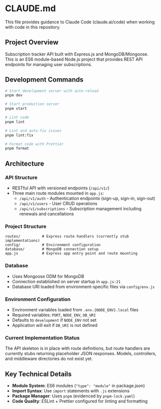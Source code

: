 # CLAUDE.md

This file provides guidance to Claude Code (claude.ai/code) when working with code in this repository.

## Project Overview

Subscription tracker API built with Express.js and MongoDB/Mongoose. This is an ES6 module-based Node.js project that provides REST API endpoints for managing user subscriptions.

## Development Commands

```bash
# Start development server with auto-reload
pnpm dev

# Start production server
pnpm start

# Lint code
pnpm lint

# Lint and auto-fix issues
pnpm lint:fix

# Format code with Prettier
pnpm format
```

## Architecture

### API Structure
- RESTful API with versioned endpoints (`/api/v1/`)
- Three main route modules mounted in `app.js`:
  - `/api/v1/auth` - Authentication endpoints (sign-up, sign-in, sign-out)
  - `/api/v1/users` - User CRUD operations
  - `/api/v1/subscriptions` - Subscription management including renewals and cancellations

### Project Structure
```
routes/          # Express route handlers (currently stub implementations)
config/          # Environment configuration
database/        # MongoDB connection setup
app.js           # Express app entry point and route mounting
```

### Database
- Uses Mongoose ODM for MongoDB
- Connection established on server startup in `app.js:21`
- Database URI loaded from environment-specific files via `config/env.js`

### Environment Configuration
- Environment variables loaded from `.env.{NODE_ENV}.local` files
- Required variables: `PORT`, `NODE_ENV`, `DB_URI`
- Defaults to `development` if `NODE_ENV` not set
- Application will exit if `DB_URI` is not defined

### Current Implementation Status
The API skeleton is in place with route definitions, but route handlers are currently stubs returning placeholder JSON responses. Models, controllers, and middleware directories do not exist yet.

## Key Technical Details

- **Module System**: ES6 modules (`"type": "module"` in package.json)
- **Import Syntax**: Use `import` statements with `.js` extensions
- **Package Manager**: Uses `pnpm` (evidenced by `pnpm-lock.yaml`)
- **Code Quality**: ESLint + Prettier configured for linting and formatting
